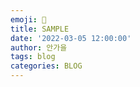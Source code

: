 ```yaml
---
emoji: 💙
title: SAMPLE
date: '2022-03-05 12:00:00'
author: 안가을
tags: blog
categories: BLOG
---
```


<!--
## 👋 소개

블로그를 직접 운영하면서 조금씩 그려봤던 이상적인 개발 블로그 테마를 Gatsby를 통해 만들어보게 되었습니다.
이 테마가 블로그를 운영하고자 하시는 분들에게 자신의 이야기를 잘 담을 수 있는 공간이 되었으면 좋겠습니다.🙌

블로그 테마가 맘에 드셨다면 아래 과정을 통해 자신의 블로그를 만들어보시길 바랍니다!

> 혹시 만드시는 과정에서 궁금하신 점이나 어려움이 있으시다면 [이슈](https://github.com/zoomKoding/zoomkoding-gatsby-blog/issues/new)를 통해 문의 남겨주세요!
> [스타](https://github.com/zoomKoding/zoomkoding.com)는 블로그 테마를 지속적으로 발전시키는데 큰 힘이 됩니다!⭐️

## 🚀 시작하기

Github Page나 Netlify 중 원하시는 배포 환경에 따라 다음 과정을 진행하시면 빠르게 블로그를 만드실 수 있습니다.

### 🦖 GitHub Page로 만들기

깃헙 페이지를 통해 블로그를 만드시다면 아래 글을 참고해주세요!
[Gatsby 테마로 GitHub Blog 만들기](https://www.zoomkoding.com/gatsby-github-blog/)

### 🔧 Netlify로 만들기

아래 버튼을 활용하면 개인 계정에 `zoomkoding-gatsby-blog`를 사용하고 있는 Repository 생성과 Netlify에 배포를 동시에 진행할 수 있습니다. 이후에, 생성된 Repository를 clone합니다.

[![Deploy to Netlify](https://www.netlify.com/img/deploy/button.svg)](https://app.netlify.com/start/deploy?repository=https://github.com/zoomkoding/zoomkoding-gatsby-blog)

### 🏃‍♀️ 실행하기

아래 명령어를 실행하여 로컬 환경에 블로그를 실행합니다.

```bash
# Install dependencies
$ npm install

# Start development server
$ npm start
```

<br/>

위 명령어가 문제 없이 실행됐다면 [http://localhost:8000](http://localhost:8000)에서 블로그를 확인하실 수 있습니다.

## ⚙️ 블로그 정보 입력하기

위의 과정을 다 진행하셨다면 배포와 개발 환경이 세팅이 끝났습니다! 🙌
이제 블로그 정보를 입력하게 되면 나만의 블로그가 만들어지게 됩니다. 이를 위해 `gatsby-meta-config.js`에 있는 여러값들을 변경해줍니다.

### 1. 블로그 기본 정보

```js
title: '' // zoomkoding.com
description: '' // 줌코딩의 개발일기
language: 'ko', // 'ko', 'en' (영어 버전도 지원하고 있습니다.)
siteUrl: '' // https://www.zoomkoding.com
ogImage: '/og-image.png', // 공유할 때 보이는 미리보기 이미지로 '/static' 하위에 넣고 싶은 이미지를 추가하시면 됩니다.
```

### 2. 댓글 설정

블로그 글들에 댓글을 달 수 있길 원하신다면 utterances를 통해서 이를 설정하실 수 있습니다.

> 🦄 utterances 사용방법은 [링크](https://utteranc.es/)를 참고해주세요!

```js
comments: {
    utterances: {
        repo: '' // zoomkoding/zoomkoding-gatsby-blog
    },
}

```

### 3. 글쓴이 정보

글쓴이(author)에 입력하신 정보는 홈페이지와 about 페이지 상단에 있는 글쓴이를 소개하는 섹션인 bio에서 사용됩니다. **description**에 자신을 설명하는 문구들을 넣으면 애니메이션으로 보여지게 됩니다. bio에 들어가는 이미지를 바꾸시려면 `assets`에 원하시는 파일을 추가하시고 파일의 이름을 **thumbnail**에 넣어주시면 됩니다.(gif도 지원합니다!)

아이폰 미모티콘으로 thumbnail을 만드는 방법이 궁금하시면 [이 글](https://www.zoomkoding.com/memoji-to-gif/)을 참고해주세요!

> 🤖 위에서 설정한 언어에 따라 description의 포맷이 달라집니다.

```js
author: {
    name: '정진혁',
    bio: {
      role: '개발자',
      description: ['사람에 가치를 두는', '능동적으로 일하는', '이로운 것을 만드는'],
      thumbnail: 'zoomkoding.gif',
    },
    social: {
      github: 'https://github.com/zoomKoding',
      linkedIn: 'https://www.linkedin.com/in/jinhyeok-jeong-800871192',
      email: 'zoomkoding@gmail.com',
    },
},
```

## 🙋‍♀️ about page 만들기

about 페이지 또한 gatsby-meta-config.js를 통해 생성됩니다. about 하위에 있는 timestamps와 projects에 각각 정보를 입력하시면 about 페이지가 자동 생성됩니다.

### 1. timestamps

아래와 같이 각 timestamp 정보를 배열로 제공해주시면 입력하신 순서에 맞춰서 timestamps section에 보여지게 됩니다.

> links에 해당 정보가 없다면 생략해도 됩니다.

```js
{
    date: '2021.02 ~',
    activity: '개인 블로그 개발 및 운영',
    links: {
        post: '/gatsby-starter-zoomkoding-introduction',
        github: 'https://github.com/zoomkoding/zoomkoding-gatsby-blog',
        demo: 'https://www.zoomkoding.com',
    },
},
```

### 2. projects

마찬가지로 각 project 정보를 배열로 제공해주시면 입력하신 순서에 맞춰서 projects section에 보여지게 됩니다.

```js
{
  title: '개발 블로그 테마 개발',
  description:
    '개발 블로그를 운영하는 기간이 조금씩 늘어나고 점점 많은 생각과 경험이 블로그에 쌓아가면서 제 이야기를 담고 있는 블로그를 직접 만들어보고 싶게 되었습니다. 그동안 여러 개발 블로그를 보면서 좋았던 부분과 불편했던 부분들을 바탕으로 레퍼런스를 참고하여 직접 블로그 테마를 만들게 되었습니다.',
  techStack: ['gatsby', 'react'],
  thumbnailUrl: 'blog.png',
  links: {
    post: '/gatsby-starter-zoomkoding-introduction',
    github: 'https://github.com/zoomkoding/zoomkoding-gatsby-blog',
    demo: 'https://www.zoomkoding.com',
  }
}
```

<br/>

그렇게 내용을 문제 없이 입력하셨다면 나만의 블로그가 탄생한 것을 확인하실 수 있습니다.🎉

> 변동사항을 실행 중인 블로그에서 확인하시려면 `npm start`를 통해 재실행해주세요!

## ✍️ 글 쓰기

본격적으로 블로그에 글을 쓰려면 `/content` 아래에 디렉토리를 생성하고 `index.md`에 markdown으로 작성하시면 됩니다.

> 이 때, 폴더의 이름은 경로를 생성하는데 됩니다.

### 🏗 메타 정보

index.md 파일의 상단에는 아래와 같이 emoji, title, date, author, tags, categories 정보를 제공해야 합니다.

> emoji는 글머리에 보여지게 되며, categories는 띄어쓰기로 나누어 여러개를 입력할 수 있습니다.

```
---
emoji: 🧢
title: Getting Started
date: '2021-03-22 23:00:00'
author: 줌코딩
tags: tutorial
categories: tutorial
---
```

### 🖼 이미지 경로

글에 이미지를 첨부하고 싶으시다면 같은 디렉토리에 이미지 파일을 추가하셔서 아래와 같이 사용하시면 됩니다.

```
![사진](./[이미지 파일명])
```

### 🔍 목차 생성

글의 우측에 목차가 보이기를 원하신다면 `index.md` 파일 맨 아래에 다음 내용을 추가하시면 자동으로 목차가 생성됩니다.

    ```toc
    ```

### 💡 버그 리포트 & 문의

궁금하신 점이 있으시다면 [이슈](https://github.com/zoomKoding/zoomkoding-gatsby-blog/issues/new)로 남겨주시면 최대한 빠르게 답변 드리도록 하겠습니다!🙋‍♂️

> 🤔 혹시 특정 기능이 없어서 테마 사용을 망설이시거나 제안하고 싶으신 기능이 있으시다면,
> 👉 [여기](https://github.com/zoomKoding/zoomkoding-gatsby-blog/issues/40)에 댓글 남겨주세요! 적극적으로 반영하겠습니다 :)

```toc

```
 -->
